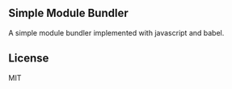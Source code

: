 ## Simple Module Bundler
A simple module bundler implemented with javascript and babel.

## License
MIT